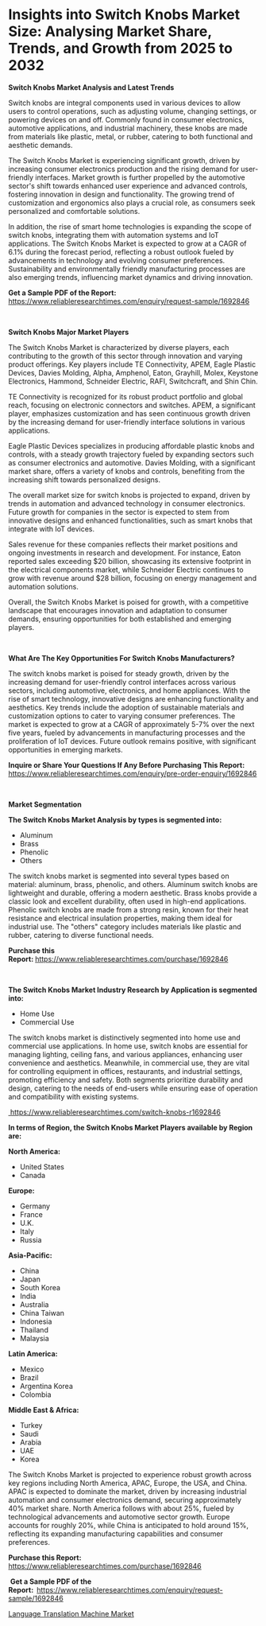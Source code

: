 <p><h1>Insights into Switch Knobs Market Size: Analysing Market Share, Trends, and Growth from 2025 to 2032</h1></p><p><strong>Switch Knobs Market Analysis and Latest Trends</strong></p>
<p><p>Switch knobs are integral components used in various devices to allow users to control operations, such as adjusting volume, changing settings, or powering devices on and off. Commonly found in consumer electronics, automotive applications, and industrial machinery, these knobs are made from materials like plastic, metal, or rubber, catering to both functional and aesthetic demands.</p><p>The Switch Knobs Market is experiencing significant growth, driven by increasing consumer electronics production and the rising demand for user-friendly interfaces. Market growth is further propelled by the automotive sector's shift towards enhanced user experience and advanced controls, fostering innovation in design and functionality. The growing trend of customization and ergonomics also plays a crucial role, as consumers seek personalized and comfortable solutions.</p><p>In addition, the rise of smart home technologies is expanding the scope of switch knobs, integrating them with automation systems and IoT applications. The Switch Knobs Market is expected to grow at a CAGR of 6.1% during the forecast period, reflecting a robust outlook fueled by advancements in technology and evolving consumer preferences. Sustainability and environmentally friendly manufacturing processes are also emerging trends, influencing market dynamics and driving innovation.</p></p>
<p><strong>Get a Sample PDF of the Report:&nbsp;</strong> <a href="https://www.reliableresearchtimes.com/enquiry/request-sample/1692846?utm_campaign=2139&utm_medium=2&utm_source=Github&utm_content=ia&utm_term=12022025&utm_id=switch-knobs">https://www.reliableresearchtimes.com/enquiry/request-sample/1692846</a></p>
<p>&nbsp;</p>
<p><strong>Switch Knobs Major Market Players</strong></p>
<p><p>The Switch Knobs Market is characterized by diverse players, each contributing to the growth of this sector through innovation and varying product offerings. Key players include TE Connectivity, APEM, Eagle Plastic Devices, Davies Molding, Alpha, Amphenol, Eaton, Grayhill, Molex, Keystone Electronics, Hammond, Schneider Electric, RAFI, Switchcraft, and Shin Chin.</p><p>TE Connectivity is recognized for its robust product portfolio and global reach, focusing on electronic connectors and switches. APEM, a significant player, emphasizes customization and has seen continuous growth driven by the increasing demand for user-friendly interface solutions in various applications.</p><p>Eagle Plastic Devices specializes in producing affordable plastic knobs and controls, with a steady growth trajectory fueled by expanding sectors such as consumer electronics and automotive. Davies Molding, with a significant market share, offers a variety of knobs and controls, benefiting from the increasing shift towards personalized designs.</p><p>The overall market size for switch knobs is projected to expand, driven by trends in automation and advanced technology in consumer electronics. Future growth for companies in the sector is expected to stem from innovative designs and enhanced functionalities, such as smart knobs that integrate with IoT devices.</p><p>Sales revenue for these companies reflects their market positions and ongoing investments in research and development. For instance, Eaton reported sales exceeding $20 billion, showcasing its extensive footprint in the electrical components market, while Schneider Electric continues to grow with revenue around $28 billion, focusing on energy management and automation solutions.</p><p>Overall, the Switch Knobs Market is poised for growth, with a competitive landscape that encourages innovation and adaptation to consumer demands, ensuring opportunities for both established and emerging players.</p></p>
<p>&nbsp;</p>
<p><strong>What Are The Key Opportunities For Switch Knobs Manufacturers?</strong></p>
<p><p>The switch knobs market is poised for steady growth, driven by the increasing demand for user-friendly control interfaces across various sectors, including automotive, electronics, and home appliances. With the rise of smart technology, innovative designs are enhancing functionality and aesthetics. Key trends include the adoption of sustainable materials and customization options to cater to varying consumer preferences. The market is expected to grow at a CAGR of approximately 5-7% over the next five years, fueled by advancements in manufacturing processes and the proliferation of IoT devices. Future outlook remains positive, with significant opportunities in emerging markets.</p></p>
<p><strong>Inquire or Share Your Questions If Any Before Purchasing This Report:</strong> <a href="https://www.reliableresearchtimes.com/enquiry/pre-order-enquiry/1692846?utm_campaign=2139&utm_medium=2&utm_source=Github&utm_content=ia&utm_term=12022025&utm_id=switch-knobs">https://www.reliableresearchtimes.com/enquiry/pre-order-enquiry/1692846</a></p>
<p>&nbsp;</p>
<p><strong>Market Segmentation</strong></p>
<p><strong>The Switch Knobs Market Analysis by types is segmented into:</strong></p>
<p><ul><li>Aluminum</li><li>Brass</li><li>Phenolic</li><li>Others</li></ul></p>
<p><p>The switch knobs market is segmented into several types based on material: aluminum, brass, phenolic, and others. Aluminum switch knobs are lightweight and durable, offering a modern aesthetic. Brass knobs provide a classic look and excellent durability, often used in high-end applications. Phenolic switch knobs are made from a strong resin, known for their heat resistance and electrical insulation properties, making them ideal for industrial use. The "others" category includes materials like plastic and rubber, catering to diverse functional needs.</p></p>
<p><strong>Purchase this Report:&nbsp;</strong><a href="https://www.reliableresearchtimes.com/purchase/1692846?utm_campaign=2139&utm_medium=2&utm_source=Github&utm_content=ia&utm_term=12022025&utm_id=switch-knobs">https://www.reliableresearchtimes.com/purchase/1692846</a></p>
<p>&nbsp;</p>
<p><strong>The Switch Knobs Market Industry Research by Application is segmented into:</strong></p>
<p><ul><li>Home Use</li><li>Commercial Use</li></ul></p>
<p><p>The switch knobs market is distinctively segmented into home use and commercial use applications. In home use, switch knobs are essential for managing lighting, ceiling fans, and various appliances, enhancing user convenience and aesthetics. Meanwhile, in commercial use, they are vital for controlling equipment in offices, restaurants, and industrial settings, promoting efficiency and safety. Both segments prioritize durability and design, catering to the needs of end-users while ensuring ease of operation and compatibility with existing systems.</p></p>
<p><a href="https://www.reliableresearchtimes.com/switch-knobs-r1692846?utm_campaign=2139&utm_medium=2&utm_source=Github&utm_content=ia&utm_term=12022025&utm_id=switch-knobs">&nbsp;https://www.reliableresearchtimes.com/switch-knobs-r1692846</a></p>
<p><strong>In terms of Region, the Switch Knobs Market Players available by Region are:</strong></p>
<p>
    <p> <strong> North America: </strong>
        <ul>
            <li>United States</li>
            <li>Canada</li>
        </ul>
        </p> 
    <p> <strong> Europe: </strong>
        <ul>
            <li>Germany</li>
            <li>France</li>
            <li>U.K.</li>
            <li>Italy</li>
            <li>Russia</li>
        </ul>
        </p> 
    <p> <strong> Asia-Pacific: </strong>
        <ul>
            <li>China</li>
            <li>Japan</li>
            <li>South Korea</li>
            <li>India</li>
            <li>Australia</li>
            <li>China Taiwan</li>
            <li>Indonesia</li>
            <li>Thailand</li>
            <li>Malaysia</li>
        </ul>
        </p> 
    <p> <strong> Latin America: </strong>
        <ul>
            <li>Mexico</li>
            <li>Brazil</li>
            <li>Argentina Korea</li>
            <li>Colombia</li>
        </ul>
        </p> 
    <p> <strong> Middle East & Africa: </strong>
        <ul>
            <li>Turkey</li>
            <li>Saudi</li>
            <li>Arabia</li>
            <li>UAE</li>
            <li>Korea</li>
        </ul>
    </p>
    </p>
<p><p>The Switch Knobs Market is projected to experience robust growth across key regions including North America, APAC, Europe, the USA, and China. APAC is expected to dominate the market, driven by increasing industrial automation and consumer electronics demand, securing approximately 40% market share. North America follows with about 25%, fueled by technological advancements and automotive sector growth. Europe accounts for roughly 20%, while China is anticipated to hold around 15%, reflecting its expanding manufacturing capabilities and consumer preferences.</p></p>
<p><strong>Purchase this Report: </strong><a href="https://www.reliableresearchtimes.com/purchase/1692846?utm_campaign=2139&utm_medium=2&utm_source=Github&utm_content=ia&utm_term=12022025&utm_id=switch-knobs">https://www.reliableresearchtimes.com/purchase/1692846</a></p>
<p>&nbsp;<strong>Get a Sample PDF of the Report:&nbsp;&nbsp;</strong><a href="https://www.reliableresearchtimes.com/enquiry/request-sample/1692846?utm_campaign=2139&utm_medium=2&utm_source=Github&utm_content=ia&utm_term=12022025&utm_id=switch-knobs">https://www.reliableresearchtimes.com/enquiry/request-sample/1692846</a></p>
<p><strong></strong></p>
<p><p><a href="https://github.com/petbigbeepjn/Market-Research-Report-List-1/blob/main/language-translation-machine-market.md?utm_campaign=2139&utm_medium=2&utm_source=Github&utm_content=ia&utm_term=12022025&utm_id=switch-knobs">Language Translation Machine Market</a></p></p>